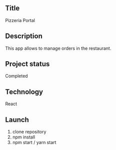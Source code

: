 ## Title
Pizzeria Portal

## Description
This app allows to manage orders in the restaurant. 

## Project status
Completed

## Technology
React

## Launch
1. clone repository
2. npm install
3. npm start / yarn start
